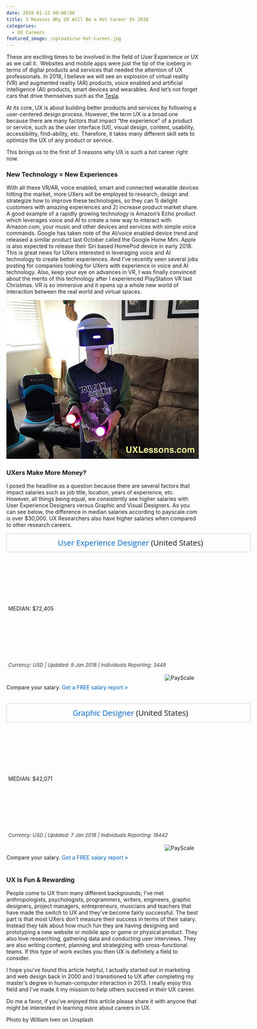 ```yaml
---
date: 2018-01-12 00:00:00
title: 3 Reasons Why UX Will Be a Hot Career In 2018
categories:
  - UX Careers
featured_image: /uploads/ux-hot-career.jpg
---
```



These are exciting times to be involved in the field of User Experience or UX as we call it. &nbsp;Websites and mobile apps were just the tip of the iceberg in terms of digital products and services that needed the attention of UX professionals. In 2018, I believe we will see an explosion of virtual reality (VR) and augmented reality (AR) products, voice enabled and artificial intelligence (AI) products, smart devices and wearables. And let’s not forget cars that drive themselves such as the [Tesla](https://www.tesla.com/autopilot).

At its core, UX is about building better products and services by following a user-centered design process. However, the term UX is a broad one because there are many factors that impact “the experience” of a product or service, such as the user interface (UI), visual design, content, usability, accessibility, find-ability, etc. Therefore, it takes many different skill sets to optimize the UX of any product or service.

This brings us to the first of 3 reasons why UX is such a hot career right now.

### **New Technology = New Experiences**

With all these VR/AR, voice enabled, smart and connected wearable devices hitting the market, more UXers will be employed to research, design and strategize how to improve these technologies, so they can 1) delight customers with amazing experiences and 2) increase product market share. A good example of a rapidly growing technology is Amazon’s Echo product which leverages voice and AI to create a new way to interact with Amazon.com, your music and other devices and services with simple voice commands. Google has taken note of the AI/voice enabled device trend and released a similar product last October called the Google Home Mini. Apple is also expected to release their Siri based HomePod device in early 2018. This is great news for UXers interested in leveraging voice and AI technology to create better experiences. And I’ve recently seen several jobs posting for companies looking for UXers with experience in voice and AI technology. Also, keep your eye on advances in VR, I was finally convinced about the merits of this technology after I experienced PlayStation VR last Christmas. VR is so immersive and it opens up a whole new world of interaction between the real world and virtual spaces.

![Jacob Experiencing PlayStation VR](/uploads/versions/jacob-playstation-vr-virtual-reality---x----640-526x---.jpg)

### **UXers Make More Money?**

I posed the headline as a question because there are several factors that impact salaries such as job title, location, years of experience, etc. However, all things being equal, we consistently see higher salaries with User Experience Designers versus Graphic and Visual Designers. As you can see below, the difference in median salaries according to payscale.com is over $30,000. UX Researchers also have higher salaries when compared to other research careers.

<div style="width:628px; border: 1px solid #cecece; font-family: 'Open Sans'; padding:10px 0 10px 10px;"><div style="font-size:20px; text-align: center;"><a style="text-decoration: none; color:#0066cc;" target="_blank" rel="nofollow" href="https://www.payscale.com/research/US/Job=User_Experience_Designer/Salary">User Experience Designer</a> (United States)</div><span></span></div>

<link rel="stylesheet" type="text/css" href="https://fonts.googleapis.com/css?family=Open+Sans:400italic,400,700" />

<link rel="stylesheet" type="text/css" href="https://cdn-payscale.com/css/rc-chart.css" />

<div class="results-salary" style="width: 608px;; padding: 0 5px 0 5px;"><span><style type="text/css">.medianHeader,.medianClear,.bottomClear{display : none;}</style></span><div><div class="sectionBody"><div class="results-salary"><div class="clip-children"><div class="ticklines-header"><div class="clear" style="min-height: 5px;">&nbsp;</div><div class="head-block"><div class="tickheader">&nbsp;</div></div><div class="clear" style="min-height: 54px;">&nbsp;</div></div><div class="results-table"><div class="linepane"><div class="line" style="left: 0%">&nbsp;</div><div class="whiteline" style="left: 62.9232513050665%">&nbsp;</div><div class="you_star_container" style="left: 62.9232513050665%;"><div class="you_star">&nbsp;</div></div><div class="you_label_arrow" style="left: 62.9232513050665%;"><div class="you_label" style="left: -50%;"><span>MEDIAN: $72,405</span></div></div></div><div><div class="stripe"><div class="salary-info"><div class="graph"><div class="box stripe10to25percent" style="left: 41.94%;width: 9.54%">&nbsp;</div><div class="box stripe25to75percent" style="left: 51.49%;width: 24.48%">&nbsp;</div><div class="box stripe75to90percent" style="left: 75.97%;width: 14.03%">&nbsp;</div></div></div></div></div></div><div class="arrow-right">&nbsp;</div><div class="clear">&nbsp;</div><div class="ticklines-header"><div class="head-block"><div class="tickheader">&nbsp;</div></div><div class="clear" style="min-height: 20px;">&nbsp;</div></div><div class="clear bottomClear" style="min-height: 10px;">&nbsp;</div></div></div><div style="font-size: 13px; padding-top: 9px; font-style: italic; color: #333;"><span>Currency: USD | Updated: 9 Jan 2018 | Individuals Reporting: 3449</span></div></div></div><div style="margin:0 auto;">&nbsp;</div></div>

<script type="text/javascript" src="https://www.payscale.com/syndication/total_pay_chart.aspx?js=&amp;country=United+States&amp;city=&amp;state=&amp;job=User+Experience+Designer&amp;company=&amp;width=628px&amp;showhourly=0&amp;chartTNG=1&amp;showfooter=1&amp;reportid=7518fdfe&amp;skills=&amp;explvl="></script>

<div style="float: right; padding-right: 12px;"><img alt="PayScale" height="25" width="75" src="https://www.payscale.com/images/small_logo_transparent.png" /></div>

<div style="font-size: 13px; padding-top: 9px; font-style: italic; color: #333;">&nbsp;</div>

<div style="font-size: 14px;">Compare your salary. <a rel="nofollow" target="_blank" style="color: #0066cc; text-decoration: none;" href="https://www.payscale.com/wizards/choose.aspx?TK=Embed_Lg">Get a FREE salary report &raquo;</a></div>

<div style="font-size: 14px;">&nbsp;</div>

<div style="font-size: 14px;">&nbsp;</div>

<div style="width:628px; border: 1px solid #cecece; font-family: 'Open Sans'; padding:10px 0 10px 10px;"><div style="font-size:20px; text-align: center;"><a style="text-decoration: none; color:#0066cc;" target="_blank" rel="nofollow" href="https://www.payscale.com/research/US/Job=Graphic_Designer/Salary">Graphic Designer</a> (United States)</div><span></span></div>

<link rel="stylesheet" type="text/css" href="https://fonts.googleapis.com/css?family=Open+Sans:400italic,400,700" />

<link rel="stylesheet" type="text/css" href="https://cdn-payscale.com/css/rc-chart.css" />

<div class="results-salary" style="width: 608px;; padding: 0 5px 0 5px;"><span><style type="text/css">.medianHeader,.medianClear,.bottomClear{display : none;}</style></span><div><div class="sectionBody"><div class="results-salary"><div class="clip-children"><div class="ticklines-header"><div class="clear" style="min-height: 5px;">&nbsp;</div><div class="head-block"><div class="tickheader">&nbsp;</div></div><div class="clear" style="min-height: 54px;">&nbsp;</div></div><div class="results-table"><div class="linepane"><div class="line" style="left: 0%">&nbsp;</div><div class="whiteline" style="left: 62.4834171193528%">&nbsp;</div><div class="you_star_container" style="left: 62.4834171193528%;"><div class="you_star">&nbsp;</div></div><div class="you_label_arrow" style="left: 62.4834171193528%;"><div class="you_label" style="left: -50%;"><span>MEDIAN: $42,071</span></div></div></div><div><div class="stripe"><div class="salary-info"><div class="graph"><div class="box stripe10to25percent" style="left: 45.35%;width: 8.02%">&nbsp;</div><div class="box stripe25to75percent" style="left: 53.38%;width: 21.72%">&nbsp;</div><div class="box stripe75to90percent" style="left: 75.09%;width: 14.91%">&nbsp;</div></div></div></div></div></div><div class="arrow-right">&nbsp;</div><div class="clear">&nbsp;</div><div class="ticklines-header"><div class="head-block"><div class="tickheader">&nbsp;</div></div><div class="clear" style="min-height: 20px;">&nbsp;</div></div><div class="clear bottomClear" style="min-height: 10px;">&nbsp;</div></div></div><div style="font-size: 13px; padding-top: 9px; font-style: italic; color: #333;"><span>Currency: USD | Updated: 7 Jan 2018 | Individuals Reporting: 18442</span></div></div></div><div style="margin:0 auto;">&nbsp;</div></div>

<script type="text/javascript" src="https://www.payscale.com/syndication/total_pay_chart.aspx?js=&amp;country=United+States&amp;city=&amp;state=&amp;job=Graphic+Designer&amp;company=&amp;width=628px&amp;showhourly=0&amp;chartTNG=1&amp;showfooter=1&amp;reportid=18f6bd57&amp;skills=&amp;explvl="></script>

<div style="float: right; padding-right: 12px;"><img alt="PayScale" height="25" width="75" src="https://www.payscale.com/images/small_logo_transparent.png" /></div>

<div style="font-size: 13px; padding-top: 9px; font-style: italic; color: #333;">&nbsp;</div>

<div style="font-size: 14px;">Compare your salary. <a rel="nofollow" target="_blank" style="color: #0066cc; text-decoration: none;" href="https://www.payscale.com/wizards/choose.aspx?TK=Embed_Lg">Get a FREE salary report &raquo;</a></div>

<div style="font-size: 14px;">&nbsp;</div>

### **UX Is Fun & Rewarding**

People come to UX from many different backgrounds; I’ve met anthropologists, psychologists, programmers, writers, engineers, graphic designers, project managers, entrepreneurs, musicians and teachers that have made the switch to UX and they’ve become fairly successful. The best part is that most UXers don’t measure their success in terms of their salary. Instead they talk about how much fun they are having designing and prototyping a new website or mobile app or game or physical product. They also love researching, gathering data and conducting user interviews. They are also writing content, planning and strategizing with cross-functional teams. If this type of work excites you then UX is definitely a field to consider.

I hope you’ve found this article helpful, I actually started out in marketing and web design back in 2000 and I transitioned to UX after completing my master’s degree in human-computer interaction in 2013. I really enjoy this field and I’ve made it my mission to help others succeed in their UX career.

Do me a favor, if you’ve enjoyed this article please share it with anyone that might be interested in learning more about careers in UX.

Photo by William Iven on Unsplash